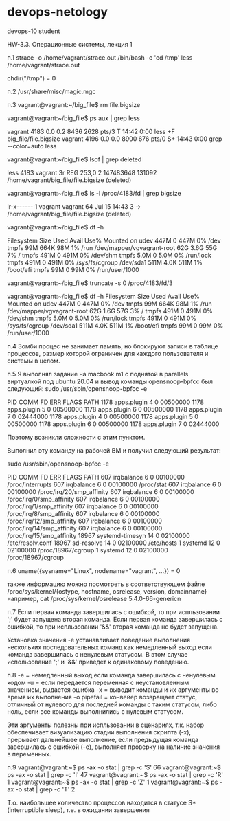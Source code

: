 # devops-netology
devops-10 student

HW-3.3. Операционные системы, лекция 1

п.1
strace -o /home/vagrant/strace.out /bin/bash -c 'cd /tmp'
less /home/vagrant/strace.out

chdir("/tmp")                           = 0

п.2
/usr/share/misc/magic.mgc

п.3
vagrant@vagrant:~/big_file$ rm file.bigsize

vagrant@vagrant:~/big_file$ ps aux | grep less
>>>>>>>>>>>>>>>>>>>>>>>>>>>>>>>>>>>>>>>>>>>>>>
vagrant     4183  0.0  0.2   8436  2628 pts/3    T    14:42   0:00 less +F big_file/file.bigsize
vagrant     4196  0.0  0.0   8900   676 pts/0    S+   14:43   0:00 grep --color=auto less

vagrant@vagrant:~/big_file$ lsof | grep deleted
>>>>>>>>>>>>>>>>>>>>>>>>>>>>>>>>>>>>>>>>>>>>>>>
less      4183                       vagrant    3r      REG              253,0 2
147483648     131092 /home/vagrant/big_file/file.bigsize (deleted)

vagrant@vagrant:~/big_file$ ls -l /proc/4183/fd | grep bigsize
>>>>>>>>>>>>>>>>>>>>>>>>>>>>>>>>>>>>>>>>>>>>>>>>>>>>>>>>>>>>>>
lr-x------ 1 vagrant vagrant 64 Jul 15 14:43 3 -> /home/vagrant/big_file/file.bigsize (deleted)

vagrant@vagrant:~/big_file$ df -h
>>>>>>>>>>>>>>>>>>>>>>>>>>>>>>>>>
Filesystem                  Size  Used Avail Use% Mounted on
udev                        447M     0  447M   0% /dev
tmpfs                        99M  664K   98M   1% /run
/dev/mapper/vgvagrant-root   62G  3.6G   55G   7% /
tmpfs                       491M     0  491M   0% /dev/shm
tmpfs                       5.0M     0  5.0M   0% /run/lock
tmpfs                       491M     0  491M   0% /sys/fs/cgroup
/dev/sda1                   511M  4.0K  511M   1% /boot/efi
tmpfs                        99M     0   99M   0% /run/user/1000

vagrant@vagrant:~/big_file$ truncate -s 0 /proc/4183/fd/3
>>>>>>>>>>>>>>>>>>>>>>>>>>>>>>>>>>>>>>>>>>>>>>>>>>>>>>>>>
vagrant@vagrant:~/big_file$ df -h
Filesystem                  Size  Used Avail Use% Mounted on
udev                        447M     0  447M   0% /dev
tmpfs                        99M  664K   98M   1% /run
/dev/mapper/vgvagrant-root   62G  1.6G   57G   3% /
tmpfs                       491M     0  491M   0% /dev/shm
tmpfs                       5.0M     0  5.0M   0% /run/lock
tmpfs                       491M     0  491M   0% /sys/fs/cgroup
/dev/sda1                   511M  4.0K  511M   1% /boot/efi
tmpfs                        99M     0   99M   0% /run/user/1000

п.4
Зомби процес не занимает память, но блокируют записи в таблице процессов, размер которой ограничен для каждого пользователя и системы в целом.

п.5
Я выполнял задание на macbook m1 с поднятой в parallels виртуалкой под ubuntu 20.04 и вывод команды opensnoop-bpfcc был следующий:
sudo /usr/sbin/opensnoop-bpfcc -e

PID    COMM               FD ERR FLAGS    PATH
1178   apps.plugin         4   0 00500000 
1178   apps.plugin         5   0 00500000 
1178   apps.plugin         6   0 00500000 
1178   apps.plugin         7   0 02444000 
1178   apps.plugin         4   0 00500000 
1178   apps.plugin         5   0 00500000 
1178   apps.plugin         6   0 00500000 
1178   apps.plugin         7   0 02444000 

Поэтому возникли сложности с этим пунктом.

Выполнил эту команду на рабочей ВМ и получил следующий результат:

sudo /usr/sbin/opensnoop-bpfcc -e

PID COMM     FD ERR FLAGS   PATH 
607 irqbalance 6 0 00100000 /proc/interrupts 
607 irqbalance 6 0 00100000 /proc/stat 
607 irqbalance 6 0 00100000 /proc/irq/20/smp_affinity 
607 irqbalance 6 0 00100000 /proc/irq/0/smp_affinity 
607 irqbalance 6 0 00100000 /proc/irq/1/smp_affinity 
607 irqbalance 6 0 00100000 /proc/irq/8/smp_affinity 
607 irqbalance 6 0 00100000 /proc/irq/12/smp_affinity 
607 irqbalance 6 0 00100000 /proc/irq/14/smp_affinity 
607 irqbalance 6 0 00100000 /proc/irq/15/smp_affinity 
18967 systemd-timesyn 14 0 02100000 /etc/resolv.conf 
18967 sd-resolve 14 0 02100000 /etc/hosts 
1 systemd 12 0 02100000 /proc/18967/cgroup 
1 systemd 12 0 02100000 /proc/18967/cgroup

п.6
uname({sysname="Linux", nodename="vagrant", ...}) = 0

также информацию можно посмотреть в соответствующем файле /proc/sys/kernel/{ostype, hostname, osrelease, version, domainname}
например,
cat /proc/sys/kernel/osrelease
5.4.0-66-genericn


п.7
Если первая команда завершилась с ошибкой, то при испльзовании ';' будет запущена вторая команда.
Если первая команда завершилась с ошибкой, то при испльзовании '&&' вторая команда не будет запущена.

Установка значения -e устанавливает поведение выполнения нескольких последовательных команд как немедленный выход если команда завершилась с ненулевым статусом. В этом случае использование ';' и '&&' приведет к одинаковому поведению.

п.8
-e = немедленный выход если команда завершилась с ненулевым кодом
-u = если передается переменная с неустановленным значением, выдается ошибка
-x = выводит команды и их аргументы во время их выполнения
-o pipefail = конвейер возвращает статус, отличный от нулевого для последней команды с таким статусом, либо ноль, если все команды выполнились с нулевым статусом.

Эти аргументы полезны при испльзовании в сценариях, т.к. набор обеспечивает визуализацию стадии выполнения скрипта (-х), прерывает дальнейшее выполнение, если предыдущая команда завершилась с ошибкой (-e), выполняет проверку на наличие значения в переменных.

п.9
vagrant@vagrant:~$ ps -ax -o stat | grep -c 'S'
66
vagrant@vagrant:~$ ps -ax -o stat | grep -c 'I'
47
vagrant@vagrant:~$ ps -ax -o stat | grep -c 'R'
1
vagrant@vagrant:~$ ps -ax -o stat | grep -c 'Z'
1
vagrant@vagrant:~$ ps -ax -o stat | grep -c 'T'
2

Т.о. наибольшее количество процессов находится в статусе S* (interruptible sleep), т.е. в ожидании завершения

